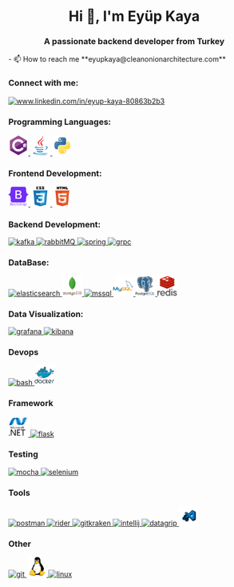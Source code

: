 <h1 align="center">Hi 👋, I'm Ey&uuml;p Kaya</h1>
<h3 align="center">A passionate backend developer from Turkey</h3>
<p>- 📫 How to reach me **eyupkaya@cleanonionarchitecture.com**</p>
<h3 align="left">Connect with me:</h3>
<p align="left"><a href="www.linkedin.com/in/developer-eyup-kaya" target="blank"><img
        src="https://raw.githubusercontent.com/rahuldkjain/github-profile-readme-generator/master/src/images/icons/Social/linked-in-alt.svg"
        alt="www.linkedin.com/in/eyup-kaya-80863b2b3" width="40" height="30" align="center"/></a></p>
<h3 align="left">Programming Languages:</h3>
<p align="left"><a href="https://www.w3schools.com/cs/" target="_blank" rel="noreferrer"> <img
        src="https://raw.githubusercontent.com/devicons/devicon/master/icons/csharp/csharp-original.svg" alt="csharp"
        width="40" height="40"/> </a> </a> <a href="https://www.java.com" target="_blank" rel="noreferrer"> <img
        src="https://raw.githubusercontent.com/devicons/devicon/master/icons/java/java-original.svg" alt="java"
        width="40" height="40"/> </a><a
        href="https://www.python.org" target="_blank" rel="noreferrer"> <img
        src="https://raw.githubusercontent.com/devicons/devicon/master/icons/python/python-original.svg" alt="python"
        width="40" height="40"/> </a></p>
<h3 align="left">Frontend Development:</h3>
<p align="left"><a href="https://getbootstrap.com" target="_blank" rel="noreferrer"> <img
        src="https://raw.githubusercontent.com/devicons/devicon/master/icons/bootstrap/bootstrap-plain-wordmark.svg"
        alt="bootstrap" width="40" height="40"/> </a> <a href="https://www.w3schools.com/css/" target="_blank"
                                                         rel="noreferrer"> <img
        src="https://raw.githubusercontent.com/devicons/devicon/master/icons/css3/css3-original-wordmark.svg" alt="css3"
        width="40" height="40"/> </a> <a href="https://www.w3.org/html/" target="_blank" rel="noreferrer">
    <img src="https://raw.githubusercontent.com/devicons/devicon/master/icons/html5/html5-original-wordmark.svg"
         alt="html5" width="40" height="40"/> </a></p>
<h3 align="left">Backend Development:</h3>
<p align="left"><a href="https://kafka.apache.org/" target="_blank" rel="noreferrer"> <img
        src="https://www.vectorlogo.zone/logos/apache_kafka/apache_kafka-icon.svg" alt="kafka" width="40" height="40"/>
</a> <a href="https://www.rabbitmq.com" target="_blank" rel="noreferrer"> <img
        src="https://www.vectorlogo.zone/logos/rabbitmq/rabbitmq-icon.svg" alt="rabbitMQ" width="40" height="40"/> </a>
    <a href="https://spring.io/" target="_blank" rel="noreferrer"> <img
            src="https://www.vectorlogo.zone/logos/springio/springio-icon.svg" alt="spring" width="40" height="40"/>
    </a>
    <a href="https://grpc.io/" target="_blank" rel="noreferrer"> <img
            src="https://grpc.io/img/logos/grpc-logo.png" alt="grpc" width="40" height="40"/>
    </a></p>
<h3 align="left">DataBase:</h3>

<p align="left"><a href="https://www.elastic.co" target="_blank" rel="noreferrer"> <img
        src="https://www.vectorlogo.zone/logos/elastic/elastic-icon.svg" alt="elasticsearch" width="40" height="40"/>
</a> <a href="https://www.mongodb.com/" target="_blank" rel="noreferrer"> <img
        src="https://raw.githubusercontent.com/devicons/devicon/master/icons/mongodb/mongodb-original-wordmark.svg"
        alt="mongodb" width="40" height="40"/> </a> <a href="https://www.microsoft.com/en-us/sql-server" target="_blank"
                                                       rel="noreferrer"> <img
        src="https://www.svgrepo.com/show/303229/microsoft-sql-server-logo.svg" alt="mssql" width="40" height="40"/>
</a> <a href="https://www.mysql.com/" target="_blank" rel="noreferrer"> <img
        src="https://raw.githubusercontent.com/devicons/devicon/master/icons/mysql/mysql-original-wordmark.svg"
        alt="mysql" width="40" height="40"/> </a> <a href="https://www.postgresql.org" target="_blank" rel="noreferrer">
    <img src="https://raw.githubusercontent.com/devicons/devicon/master/icons/postgresql/postgresql-original-wordmark.svg"
         alt="postgresql" width="40" height="40"/> </a> <a href="https://redis.io" target="_blank" rel="noreferrer">
    <img src="https://raw.githubusercontent.com/devicons/devicon/master/icons/redis/redis-original-wordmark.svg"
         alt="redis" width="40" height="40"/> </a></p>
<h3 align="left">Data Visualization:</h3>
<p align="left"><a href="https://grafana.com" target="_blank" rel="noreferrer"> <img
        src="https://www.vectorlogo.zone/logos/grafana/grafana-icon.svg" alt="grafana" width="40" height="40"/> </a> <a
        href="https://www.elastic.co/kibana" target="_blank" rel="noreferrer"> <img
        src="https://www.vectorlogo.zone/logos/elasticco_kibana/elasticco_kibana-icon.svg" alt="kibana" width="40"
        height="40"/> </a></p>
<h3 align="left">Devops</h3>
<p align="left"><a href="https://www.gnu.org/software/bash/" target="_blank" rel="noreferrer"> <img
        src="https://www.vectorlogo.zone/logos/gnu_bash/gnu_bash-icon.svg" alt="bash" width="40" height="40"/> </a> <a
        href="https://www.docker.com/" target="_blank" rel="noreferrer"> <img
        src="https://raw.githubusercontent.com/devicons/devicon/master/icons/docker/docker-original-wordmark.svg"
        alt="docker" width="40" height="40"/> </a></p>
<h3 align="left">Framework</h3>
<p align="left"><a href="https://dotnet.microsoft.com/" target="_blank" rel="noreferrer"> <img
        src="https://raw.githubusercontent.com/devicons/devicon/master/icons/dot-net/dot-net-original-wordmark.svg"
        alt="dotnet" width="40" height="40"/> </a> <a href="https://flask.palletsprojects.com/" target="_blank"
                                                      rel="noreferrer"> <img
        src="https://www.vectorlogo.zone/logos/pocoo_flask/pocoo_flask-icon.svg" alt="flask" width="40" height="40"/>
</a></p>
<h3 align="left">Testing</h3>
<p align="left"><a href="https://mochajs.org" target="_blank" rel="noreferrer"> <img
        src="https://www.vectorlogo.zone/logos/mochajs/mochajs-icon.svg" alt="mocha" width="40" height="40"/> </a> <a
        href="https://www.selenium.dev" target="_blank" rel="noreferrer"> <img
        src="https://raw.githubusercontent.com/detain/svg-logos/780f25886640cef088af994181646db2f6b1a3f8/svg/selenium-logo.svg"
        alt="selenium" width="40" height="40"/> </a></p>
<h3 align="left">Tools</h3>

<p align="left"> 
    <a href="https://postman.com" target="_blank" rel="noreferrer"> <img src="https://www.vectorlogo.zone/logos/getpostman/getpostman-icon.svg" alt="postman" width="40" height="40"/> </a> 
<a href="https://www.jetbrains.com/rider/" target="_blank" rel="noreferrer"> <img src="https://img.icons8.com/?size=128&id=H2RjJy1AHQcU&format=png" alt="rider" width="40" height="40"/> </a> 
<a href="https://www.gitkraken.com/" target="_blank" rel="noreferrer"> <img src="https://www.gitkraken.com/wp-content/uploads/2021/03/logos.png" alt="gitkraken" width="40" height="40"/> </a> 
<a href="https://www.jetbrains.com/idea/" target="_blank" rel="noreferrer"> <img src="https://encrypted-tbn0.gstatic.com/images?q=tbn:ANd9GcSvkS_gllch1qa9RO49NSsNEWke6j0SDs-LXw&s" alt="intellij" width="40" height="40"/> </a> 
<a href="https://www.jetbrains.com/datagrip/" target="_blank" rel="noreferrer"> <img src="https://blog.jetbrains.com/wp-content/uploads/2016/11/datagrip-Announce.png" alt="datagrip" width="40" height="40"/> </a> 
<a href="https://code.visualstudio.com/" target="_blank" rel="noreferrer"> <img src="https://raw.githubusercontent.com/vscode-icons/vscode-icons/master/images/logo@3x.png" alt="vscode" width="40" height="40"/> </a> 
</p>
<h3 align="left">Other</h3>
<p align="left"><a href="https://git-scm.com/" target="_blank" rel="noreferrer"> <img
        src="https://www.vectorlogo.zone/logos/git-scm/git-scm-icon.svg" alt="git" width="40" height="40"/> </a> <a
        href="https://www.linux.org/" target="_blank" rel="noreferrer"> <img
        src="https://raw.githubusercontent.com/devicons/devicon/master/icons/linux/linux-original.svg" alt="linux"
        width="40" height="40"/> </a>
 <a
        href="https://docs.gitlab.com/" target="_blank" rel="noreferrer"> <img
        src="https://logowik.com/content/uploads/images/gitlab8368.jpg" alt="linux"
        width="40" height="40"/> </a></p>
